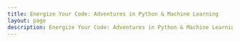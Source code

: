 ```yaml
---
title: Energize Your Code: Adventures in Python & Machine Learning
layout: page
description: Energize Your Code: Adventures in Python & Machine Learning
---
```

